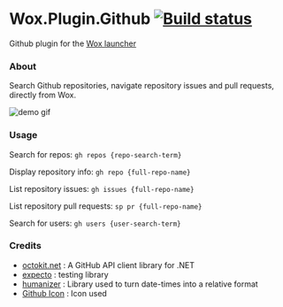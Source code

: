 Wox.Plugin.Github [![Build status](https://ci.appveyor.com/api/projects/status/pfq56cm1rcui0crp?svg=true)](https://ci.appveyor.com/project/JohnTheGr8/wox-plugin-github)
==================

Github plugin for the [Wox launcher](https://github.com/Wox-launcher/Wox)

### About

Search Github repositories, navigate repository issues and pull requests, directly from Wox.

![demo gif](http://i.imgur.com/ZL14NKU.gif)

### Usage

Search for repos: `` gh repos {repo-search-term} ``

Display repository info: `` gh repo {full-repo-name} ``

List repository issues: `` gh issues {full-repo-name} ``

List repository pull requests: `` sp pr {full-repo-name} ``

Search for users: `` gh users {user-search-term} ``

### Credits

- [octokit.net](https://github.com/octokit/octokit.net) : A GitHub API client library for .NET
- [expecto](https://github.com/haf/expecto) : testing library
- [humanizer](https://github.com/Humanizr/Humanizer) : Library used to turn date-times into a relative format
- [Github Icon](https://www.iconfinder.com/icons/291716/github_logo_social_social_network_icon) : Icon used
